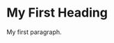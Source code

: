<!DOCTYPE html>
<html>
  <head> 
    
  <title> page title </title>
  
  </head>
  
<body>

<h1>My First Heading</h1>

<p>My first paragraph.</p>

</body>
</html>
